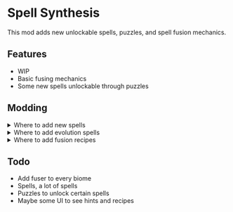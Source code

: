 # Spell Synthesis
This mod adds new unlockable spells, puzzles, and spell fusion mechanics.

## Features
- WIP
- Basic fusing mechanics
- Some new spells unlockable through puzzles

## Modding
<details><summary>Where to add new spells</summary>

- [mods/spell_synthesis/files/spells/originals/](files/spells/originals/)

</details>

<details><summary>Where to add evolution spells</summary>

- [mods/spell_synthesis/files/spells/evolutions/](files/spells/evolutions/)

</details>

<details><summary>Where to add fusion recipes</summary>

- [mods/spell_synthesis/files/spells/recipes/recipes.lua](files/spells/recipes/recipes.lua)

</details>

## Todo
- Add fuser to every biome
- Spells, a lot of spells
- Puzzles to unlock certain spells
- Maybe some UI to see hints and recipes
